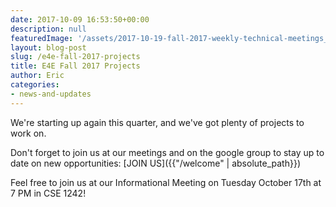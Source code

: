 ```yaml
---
date: 2017-10-09 16:53:50+00:00
description: null
featuredImage: '/assets/2017-10-19-fall-2017-weekly-technical-meetings_e4e-fall.jpg'
layout: blog-post
slug: /e4e-fall-2017-projects
title: E4E Fall 2017 Projects
author: Eric
categories:
- news-and-updates
---
```


We're starting up again this quarter, and we've got plenty of projects to work on.

Don't forget to join us at our meetings and on the google group to stay up to date on new opportunities: [JOIN US]({{"/welcome" | absolute_path}})

Feel free to join us at our Informational Meeting on Tuesday October 17th at 7 PM in CSE 1242!
